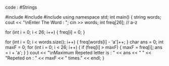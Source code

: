 code : #Strings 

#include <algorithm>
#include <iostream>
#include <string>
using namespace std;
int main() {
  string words;
  cout << "\nEnter The Word : ";
  cin >> words;
  int freq[26]; // a-z

  for (int i = 0; i < 26; i++) {
    freq[i] = 0;
  }

  for (int i = 0; i < words.size(); i++) {
    freq[words[i] - 'a']++;
  }
  char ans = 0;
  int maxF = 0;
  for (int i = 0; i < 26; i++) {
    if (freq[i] > maxF) {
      maxF = freq[i];
      ans = i + 'a';
    }
  }
  cout << "\nMaximum Repeted letter is : " << ans << " "
       << "Repeted on : " << maxF << " times." << endl;
}